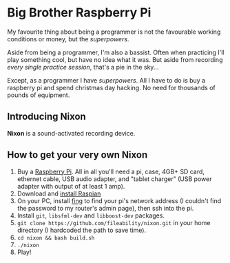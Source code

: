 # Big Brother Raspberry Pi

My favourite thing about being a programmer is not the favourable working conditions or money, but the *superpowers*.

Aside from being a programmer, I'm also a bassist. Often when practicing I'll play something cool, but have no idea what it was. But aside from recording *every single practice session*, that's a pie in the sky...

Except, as a programmer I have *superpowers*. All I have to do is buy a raspberry pi and spend christmas day hacking. No need for thousands of pounds of equipment.

## Introducing Nixon

**Nixon** is a sound-activated recording device.

## How to get your very own Nixon

1. Buy a [Raspberry Pi](http://www.raspberrypi.org/). All in all you'll need a pi, case, 4GB+ SD card, ethernet cable, USB audio adapter, and "tablet charger" (USB power adapter with output of at least 1 amp).
2. Download and [install Raspian](http://txfx.net/2012/12/05/raspberry-pi-headless-setup/)
3. On your PC, install [fing](http://www.overlooksoft.com/fing) to find your pi's network address (I couldn't find the password to my router's admin page), then ssh into the pi.
4. Install `git`, `libsfml-dev` and `libboost-dev` packages.
5. `git clone https://github.com/fileability/nixon.git` in your home directory (I hardcoded the path to save time).
6. `cd nixon && bash build.sh`
7. `./nixon`
8. Play!
